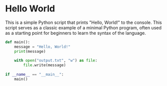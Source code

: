 # Hello World 
This is a simple Python script that prints "Hello, World!" to the console. This script serves as a classic example of a minimal Python program, often used as a starting point for beginners to learn the syntax of the language.

``` python
def main():
    message = "Hello, World!"
    print(message)
    
    with open("output.txt", "w") as file:
        file.write(message)
    
if __name__ == "__main__":
    main()
```
